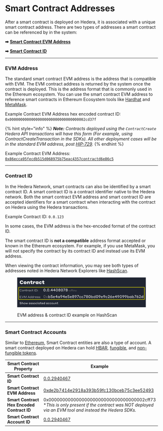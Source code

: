 # Smart Contract Addresses

After a smart contract is deployed on Hedera, it is associated with a unique smart contract address. There are two types of addresses a smart contract can be referenced by in the system:

**➡** [**Smart Contract EVM Address**](smart-contract-addresses.md#evm-address)

**➡** [**Smart Contract ID**](smart-contract-addresses.md#contract-id)

***

### EVM Address

The standard smart contract EVM address is the address that is compatible with EVM. The EVM contract address is returned by the system once the contract is deployed. This is the address format that is commonly used in the Ethereum ecosystem. You can use the smart contract EVM address to reference smart contracts in Ethereum Ecosystem tools like [Hardhat](../../support-and-community/glossary.md#hardhat) and [MetaMask](../../support-and-community/glossary.md#metamask).

Example Contract EVM Address hex encoded contract ID: `0x00000000000000000000000000000000002cd37f`

{% hint style="info" %}
_**Note:** Contracts deployed using the `ContractCreate` Hedera API transactions will have this form (For example, using ContractCreateTransaction in the SDKs). All other deployment cases will be in the standard EVM address, post_ [_HIP-729_](https://hips.hedera.com/hip/hip-729)_._
{% endhint %}

Example Contract EVM Address: [`0x86ecca95fecdb515d068975b75eac4357contractd6e86c5`](https://hashscan.io/mainnet/contract/0.0.2958097?p=1\&k=1685819177.474035003)

***

### Contract ID

In the Hedera Network, smart contracts can also be identified by a smart contract ID. A smart contract ID is a contract identifier native to the Hedera network. Both the smart contract EVM address and smart contract ID are accepted identifiers for a smart contract when interacting with the contract on Hedera using the Hedera transactions.

Example Contract ID: `0.0.123`

In some cases, the EVM address is the hex-encoded format of the contract ID.

The smart contract ID is **not a compatible** address format accepted or known in the Ethereum ecosystem. For example, if you use MetaMask, you will not specify the contract by its contract ID and instead use its EVM address.

When viewing the contract information, you may see both types of addresses noted in Hedera Network Explorers like [HashScan](https://hashscan.io/).

<figure><img src="../../.gitbook/assets/contract ID.png" alt=""><figcaption><p>EVM address &#x26; contract ID example on HashScan</p></figcaption></figure>

***

### Smart Contract Accounts

Similar to [Ethereum](../../support-and-community/glossary.md#ethereum), Smart Contract entities are also a type of account. A smart contract deployed on Hedera can hold [HBAR](../../support-and-community/glossary.md#hbar), [fungible](../../support-and-community/glossary.md#fungible-token), and [non-fungible tokens](../../support-and-community/glossary.md#non-fungible-token-nft).

<table><thead><tr><th width="289">Smart Contract Property</th><th>Example</th></tr></thead><tbody><tr><td><strong>Smart Contract ID</strong></td><td><a href="https://hashscan.io/mainnet/contract/0.0.2940467?p1=1">0.0.2940467</a></td></tr><tr><td><strong>Smart Contract EVM Address</strong></td><td><a href="https://hashscan.io/mainnet/contract/0.0.2940467?p1=1">0xde2b7414e2918a393b59fc130bceb75c3ee52493</a></td></tr><tr><td><strong>Smart Contract Hex Encoded Contract ID</strong></td><td>0x00000000000000000000000000000000002cff73<br>*<em>This is only present if the contract was NOT deployed via an EVM tool and instead the Hedera SDKs.</em></td></tr><tr><td><strong>Smart Contract Account ID</strong></td><td><a href="https://hashscan.io/mainnet/account/0.0.2940467?app=false&#x26;ph=1&#x26;pt=1&#x26;p2=1&#x26;p1=1">0.0.2940467</a></td></tr></tbody></table>
